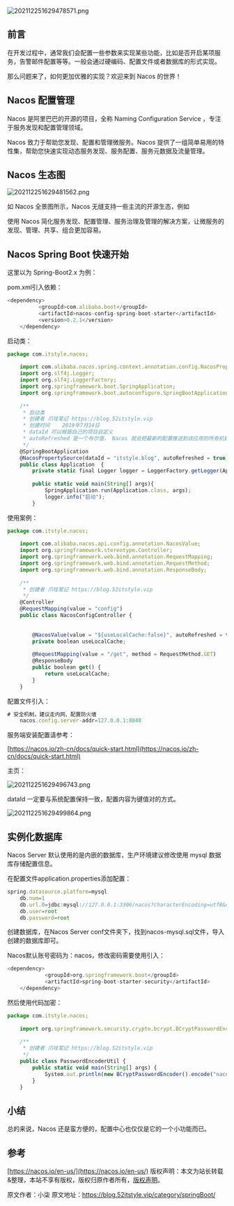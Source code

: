 


![202112251629478571.png](https://gitee.com/hezhiyuan007/java-study/raw/master/images/SpringBoot4/bb77e311-0667-4730-90d8-6bba648ecb4c.png)

## 前言

在开发过程中，通常我们会配置一些参数来实现某些功能，比如是否开启某项服务，告警邮件配置等等。一般会通过硬编码、配置文件或者数据库的形式实现。

那么问题来了，如何更加优雅的实现？欢迎来到 Nacos 的世界！

## Nacos 配置管理

Nacos 是阿里巴巴的开源的项目，全称 Naming Configuration Service ，专注于服务发现和配置管理领域。

Nacos 致力于帮助您发现、配置和管理微服务。Nacos 提供了一组简单易用的特性集，帮助您快速实现动态服务发现、服务配置、服务元数据及流量管理。

## Nacos 生态图

![202112251629481562.png](https://gitee.com/hezhiyuan007/java-study/raw/master/images/SpringBoot4/b3238d6e-bffa-4154-b254-8ce99cbe5635.png)

如 Nacos 全景图所示，Nacos 无缝支持一些主流的开源生态，例如

使用 Nacos 简化服务发现、配置管理、服务治理及管理的解决方案，让微服务的发现、管理、共享、组合更加容易。

## Nacos Spring Boot 快速开始

这里以为 Spring-Boot2.x 为例：

pom.xml引入依赖：

```js 
<dependency>
          <groupId>com.alibaba.boot</groupId>
          <artifactId>nacos-config-spring-boot-starter</artifactId>
          <version>0.2.1</version>
    </dependency>
```

启动类：


```js 
package com.itstyle.nacos;
    
    import com.alibaba.nacos.spring.context.annotation.config.NacosPropertySource;
    import org.slf4j.Logger;
    import org.slf4j.LoggerFactory;
    import org.springframework.boot.SpringApplication;
    import org.springframework.boot.autoconfigure.SpringBootApplication;
    
    /**
     * 启动类
     * 创建者 爪哇笔记 https://blog.52itstyle.vip
     * 创建时间    2019年7月14日
     * dataId 可以根据自己的项目自定义
     * autoRefreshed 是一个布尔值， Nacos 就会把最新的配置推送到该应用的所有机器上，简单而高效。
     */
    @SpringBootApplication
    @NacosPropertySource(dataId = "itstyle.blog", autoRefreshed = true)
    public class Application  {
        private static final Logger logger = LoggerFactory.getLogger(Application.class);
    
        public static void main(String[] args){
            SpringApplication.run(Application.class, args);
            logger.info("启动");
        }
```

使用案例：


```js 
package com.itstyle.nacos;
    
    import com.alibaba.nacos.api.config.annotation.NacosValue;
    import org.springframework.stereotype.Controller;
    import org.springframework.web.bind.annotation.RequestMapping;
    import org.springframework.web.bind.annotation.RequestMethod;
    import org.springframework.web.bind.annotation.ResponseBody;
    
    /**
     * 创建者 爪哇笔记 https://blog.52itstyle.vip
     */
    @Controller
    @RequestMapping(value = "config")
    public class NacosConfigController {
    
    
        @NacosValue(value = "${useLocalCache:false}", autoRefreshed = true)
        private boolean useLocalCache;
    
        @RequestMapping(value = "/get", method = RequestMethod.GET)
        @ResponseBody
        public boolean get() {
            return useLocalCache;
        }
    }
```

配置文件引入：


```js 
# 安全机制，建议走内网、配置防火墙
    nacos.config.server-addr=127.0.0.1:8848
```

服务端安装配置请参考：

[https://nacos.io/zh-cn/docs/quick-start.html](https://nacos.io/zh-cn/docs/quick-start.html)

主页：

![202112251629496743.png](https://gitee.com/hezhiyuan007/java-study/raw/master/images/SpringBoot4/54b387be-7c31-47c8-ae18-32f7db66bda2.png)

dataId 一定要与系统配置保持一致，配置内容为键值对的方式。

![202112251629499864.png](https://gitee.com/hezhiyuan007/java-study/raw/master/images/SpringBoot4/d477c4ae-744b-4890-876a-807a4f79293f.png)

## 实例化数据库

Nacos Server 默认使用的是内嵌的数据库，生产环境建议修改使用 mysql 数据库存储配置信息。

在配置文件application.properties添加配置：

```js 
spring.datasource.platform=mysql
    db.num=1
    db.url.0=jdbc:mysql://127.0.0.1:3306/nacos?characterEncoding=utf8&connectTimeout=1000&socketTimeout=3000&autoReconnect=true
    db.user=root
    db.password=root
```

创建数据库，在Nacos Server conf文件夹下，找到nacos-mysql.sql文件，导入创建的数据库即可。

Nacos默认账号密码为：nacos，修改密码需要使用引入：

```js 
<dependency>
            <groupId>org.springframework.boot</groupId>
            <artifactId>spring-boot-starter-security</artifactId>
    </dependency>
```

然后使用代码加密：


```js 
package com.itstyle.nacos;
    
    import org.springframework.security.crypto.bcrypt.BCryptPasswordEncoder;
    
    /**
     * 创建者 爪哇笔记 https://blog.52itstyle.vip
     */
    public class PasswordEncoderUtil {
        public static void main(String[] args) {
            System.out.println(new BCryptPasswordEncoder().encode("nacos"));
        }
    }
```

## 小结

总的来说，Nacos 还是蛮方便的，配置中心也仅仅是它的一个小功能而已。

## 参考

[https://nacos.io/en-us/](https://nacos.io/en-us/)
版权声明：本文为站长转载&整理，本站不享有版权，版权归原作者所有，[版权声明](https://gitee.com/hezhiyuan007/java-notes/raw/master/disclaimer.md)。




原文作者：小柒 原文地址：https://blog.52itstyle.vip/category/springBoot/